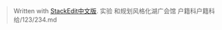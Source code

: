 


> Written with [StackEdit中文版](https://stackedit.cn/).
> 实验 和规划风格化湖广会馆
> 户籍科户籍科给/123/234.md
<!--stackedit_data:
eyJoaXN0b3J5IjpbNTgzMDY0MDcsMTUxNTM0NTEyMCwtMTMyNj
A4MTYxNV19
-->